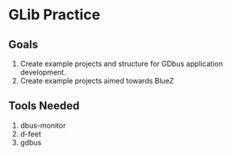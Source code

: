 # GLib Practice
## Goals
1. Create example projects and structure for GDbus application development.
2. Create example projects aimed towards BlueZ

## Tools Needed
1. dbus-monitor
2. d-feet
3. gdbus
